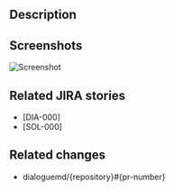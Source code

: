 <!--- PULL REQUEST CHECKLIST -->
<!--- Please go through these steps before you submit a PR. -->
<!--- 1. Make sure your branch has a descriptive name that starts with either `fix/`, `feat/` or `chore/` prefix. Good examples are: `fix/signup-issue`, `feat/email-verification` or `chore/update-ci-script`. -->
<!--- 2. Make sure you have a descriptive PR title that: -->
<!---     a. Follows Dialogue's Commit Convention: https://www.notion.so/godialogue/Commit-Convention-84fd9a4c149e48c998d760f1c9176df0 -->
<!---     b. Includes JIRA story ID is square brackets at the end of commit message. -->
<!---     Examples are: `fix: signup error [DIA-000]` or `feat(lang): add German language [SOL-000]`. -->
<!--- 3. Make sure you've populated all the PR fields below (Description, Related JIRA issues, etc.). Remove sections if they do not apply. -->
<!--- 4. If you changes are still WIP and are not ready for review please open a DRAFT PR: https://github.blog/2019-02-14-introducing-draft-pull-requests/ -->
<!--- 5. Add reviewers to you pull request. It's better to add whole teams rather than specific people. I.e.: `@dialoguemd/maestro` or `@dialoguemd/s-team`. -->
<!--- 6. Post a link to your pull request in the corresponding Slack channel to draw attention to it. -->

## Description
<!--- Describe your changes in detail. -->

## Screenshots
<!--- Put screenshots of the changed being introduced. -->
<!--- You can just drag-n-drop the pictures from you computer here. -->
![Screenshot](https://images-na.ssl-images-amazon.com/images/I/81-yKbVND-L.png)

## Related JIRA stories
<!--- Pull requests should be related to open JIRA stories. -->
<!--- Please put all related JIRA story IDs is square brackets here: -->
- [DIA-000]
- [SOL-000]

## Related changes
<!--- What other PRs this pull request depends on? -->
<!--- Please put references to other PRs here: -->
- dialoguemd/{repository}#{pr-number}
